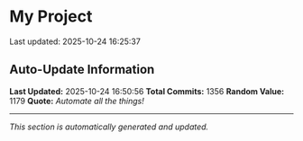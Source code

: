 # My Project


Last updated: 2025-10-24 16:25:37



















































































































































































































































































































































































































































































































































































































































































































































































































































































































































































































































































































































































































































































































































































































































































































































































































































































































































































































## Auto-Update Information

**Last Updated:** 2025-10-24 16:50:56
**Total Commits:** 1356
**Random Value:** 1179
**Quote:** _Automate all the things!_

---
_This section is automatically generated and updated._